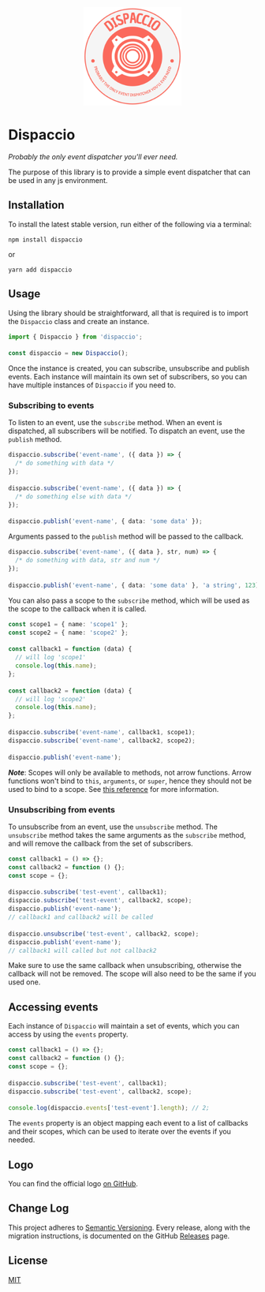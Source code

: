<p align="center">
  <img src="https://github.com/agreco/dispaccio/blob/master/logo/logo.png" alt="Dispaccio - Probably the only event dispatcher you'll ever need." width="200" height="200">
</p>

# Dispaccio
_Probably the only event dispatcher you'll ever need._

The purpose of this library is to provide a simple event dispatcher that can be used in any js environment.

## Installation

To install the latest stable version, run either of the following via a terminal:

```shell script
npm install dispaccio
```

or

```shell script
yarn add dispaccio
```

## Usage

Using the library should be straightforward, all that is required is to import the `Dispaccio` class and create an
instance. 

```typescript
import { Dispaccio } from 'dispaccio';

const dispaccio = new Dispaccio();
```
Once the instance is created, you can subscribe, unsubscribe and publish events. Each instance
will maintain its own set of subscribers, so you can have multiple instances of `Dispaccio` if you need to.

### Subscribing to events

To listen to an event, use the `subscribe` method. When an event is dispatched, all subscribers will be notified.
To dispatch an event, use the `publish` method.

```typescript
dispaccio.subscribe('event-name', ({ data }) => {
  /* do something with data */
});

dispaccio.subscribe('event-name', ({ data }) => {
  /* do something else with data */
});

dispaccio.publish('event-name', { data: 'some data' });
```
Arguments passed to the `publish` method will be passed to the callback.

```typescript
dispaccio.subscribe('event-name', ({ data }, str, num) => {
  /* do something with data, str and num */
});

dispaccio.publish('event-name', { data: 'some data' }, 'a string', 123);
```

You can also pass a scope to the `subscribe` method, which will be used as the scope to the callback when it is called.

```typescript
const scope1 = { name: 'scope1' };
const scope2 = { name: 'scope2' };

const callback1 = function (data) {
  // will log 'scope1'
  console.log(this.name);
};

const callback2 = function (data) {
  // will log 'scope2'
  console.log(this.name);
};

dispaccio.subscribe('event-name', callback1, scope1);
dispaccio.subscribe('event-name', callback2, scope2);

dispaccio.publish('event-name');
```

**_Note_**: Scopes will only be available to methods, not arrow functions. Arrow functions won't bind to `this`, 
`arguments`, or `super`, hence they should not be used to bind to a scope. See
[this reference](https://developer.mozilla.org/en-US/docs/Web/JavaScript/Reference/Functions/Arrow_functions) for more
information.

### Unsubscribing from events

To unsubscribe from an event, use the `unsubscribe` method. The `unsubscribe` method takes the same arguments as the
`subscribe` method, and will remove the callback from the set of subscribers. 

```typescript
const callback1 = () => {};
const callback2 = function () {};
const scope = {};

dispaccio.subscribe('test-event', callback1);
dispaccio.subscribe('test-event', callback2, scope);
dispaccio.publish('event-name');
// callback1 and callback2 will be called

dispaccio.unsubscribe('test-event', callback2, scope);
dispaccio.publish('event-name');
// callback1 will called but not callback2
```
Make sure to use the same callback when unsubscribing, otherwise the callback will not be removed. The scope will also 
need to be the same if you used one.

## Accessing events
Each instance of `Dispaccio` will maintain a set of events, which you can access by using the `events` property. 

```typescript
const callback1 = () => {};
const callback2 = function () {};
const scope = {};

dispaccio.subscribe('test-event', callback1);
dispaccio.subscribe('test-event', callback2, scope);

console.log(dispaccio.events['test-event'].length); // 2;
```
The `events` property is an object mapping each event to a list of callbacks and their scopes, which can be used to
iterate over the events if you needed. 

## Logo

You can find the official logo [on GitHub](https://github.com/agreco/dispaccio/tree/master/logo).

## Change Log

This project adheres to [Semantic Versioning](https://semver.org/).
Every release, along with the migration instructions, is documented on the GitHub [Releases](https://github.com/agreco/dispaccio/releases) page.

## License

[MIT](LICENSE.md)
